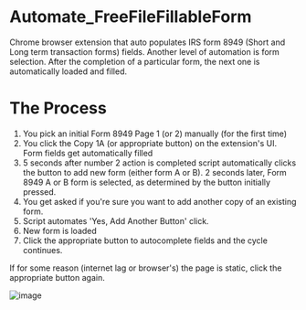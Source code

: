 # Automate_FreeFileFillableForm
Chrome browser extension that auto populates IRS form 8949 (Short and Long term transaction forms) fields. Another level of automation is form selection. After the completion of a particular form, the next one is automatically loaded and filled.

# The Process
1) You pick an initial Form 8949 Page 1 (or 2) manually (for the first time)
2) You click the Copy 1A (or appropriate button) on the extension's UI. Form fields get automatically filled
3) 5 seconds after number 2 action is completed script automatically clicks the button to add new form (either form A or B). 2 seconds later, Form 8949 A or B form is selected, as determined by the button initially pressed.
4) You get asked if you're sure you want to add another copy of an existing form.
5) Script automates 'Yes, Add Another Button' click.
6) New form is loaded
7) Click the appropriate button to autocomplete fields and the cycle continues.

If for some reason (internet lag or browser's) the page is static, click the appropriate button again.


![image](https://user-images.githubusercontent.com/17687761/162730728-ca21ce42-c3c2-4086-a383-b99606c4cedf.png)
